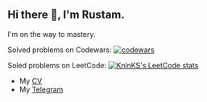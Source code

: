 <h2>Hi there 👋, I'm Rustam.</h2>
<p>I'm on the way to mastery.</p>

Solved problems on Codewars:
[![codewars](https://www.codewars.com/users/erkaevrus/badges/small)](https://www.codewars.com/users/erkaevrus)

Soled problems on LeetCode:
[![KnlnKS's LeetCode stats](https://leetcode-stats-six.vercel.app/api?username=erkaevrus&theme=dark)](https://github.com/erkaevrus/leetcode-stats)

- My <a href="https://erkaevrus.github.io/CV/">CV</a>
- My <a href="https://t.me/magistr_py">Telegram</a>
